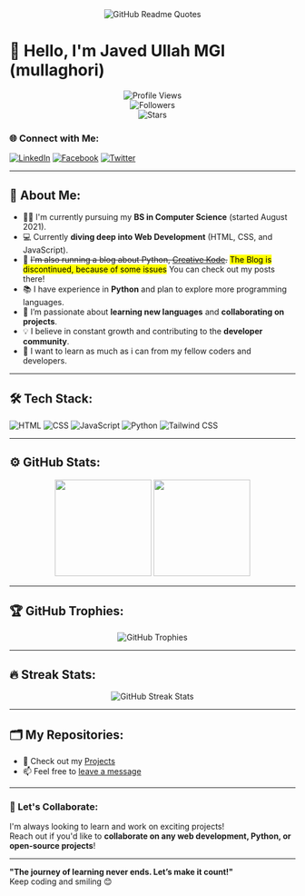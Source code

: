 <div align="center">
  <img src="https://quotes-github-readme.vercel.app/api?type=horizontal&theme=radical" alt="GitHub Readme Quotes" />
</div>

# 👋 Hello, I'm Javed Ullah MGI (mullaghori) 

<div align="center">
  <img src="https://komarev.com/ghpvc/?username=mullaghori&label=Profile%20Views&color=brightgreen&style=flat" alt="Profile Views" /><br />
  <img src="https://img.shields.io/github/followers/mullaghori?label=Followers&style=social" alt="Followers" /><br />
  <img src="https://img.shields.io/github/stars/mullaghori?affiliations=OWNER%2CCOLLABORATOR&style=social" alt="Stars" />
</div>

### 🌐 Connect with Me:
[![LinkedIn](https://img.shields.io/badge/LinkedIn-blue?style=flat-square&logo=linkedin&logoColor=white)](https://www.linkedin.com/in/mullaghori)
[![Facebook](https://img.shields.io/badge/Facebook-blue?style=flat-square&logo=facebook&logoColor=white)](https://www.facebook.com/javed.MGI)
[![Twitter](https://img.shields.io/badge/Twitter-1DA1F2?style=flat-square&logo=twitter&logoColor=white)](https://x.com/Javed_Ullah_MGI)

---

## 🚀 About Me:
- 👨‍🎓 I'm currently pursuing my **BS in Computer Science** (started August 2021).
- 💻 Currently **diving deep into Web Development** (HTML, CSS, and JavaScript).
- 🐍 ~~I'm also running a blog about Python, [Creative Kode](https://www.blogger.com/blog/posts/7027373473707040583?hl=en).~~ <mark>The Blog is discontinued, because of some issues</mark> You can check out my posts there!
- 📚 I have experience in **Python** and plan to explore more programming languages.
- 👀 I’m passionate about **learning new languages** and **collaborating on projects**.
- 💡 I believe in constant growth and contributing to the **developer community**.
- 👀 I want to learn as much as i can from my fellow coders and developers.

---

## 🛠️ Tech Stack:
![HTML](https://img.shields.io/badge/HTML5-E34F26?style=for-the-badge&logo=html5&logoColor=white)
![CSS](https://img.shields.io/badge/CSS3-1572B6?style=for-the-badge&logo=css3&logoColor=white)
![JavaScript](https://img.shields.io/badge/JavaScript-F7DF1E?style=for-the-badge&logo=javascript&logoColor=black)
![Python](https://img.shields.io/badge/Python-3776AB?style=for-the-badge&logo=python&logoColor=white)
![Tailwind CSS](https://img.shields.io/badge/Tailwind_CSS-38B2AC?style=for-the-badge&logo=tailwind-css&logoColor=white)

---

## ⚙️ GitHub Stats:
<div align="center">
  <img height="170em" src="https://github-readme-stats.vercel.app/api?username=mullaghori&show_icons=true&theme=radical" />
  <img height="170em" src="https://github-readme-stats.vercel.app/api/top-langs/?username=mullaghori&layout=compact&theme=radical" />
</div>

---

## 🏆 GitHub Trophies:
<div align="center">
  <img src="https://github-profile-trophy.vercel.app/?username=mullaghori&theme=radical&margin-w=15&margin-h=15&no-bg=true&no-frame=true" alt="GitHub Trophies" />
</div>

---

## 🔥 Streak Stats:
<div align="center">
  <img src="https://github-readme-streak-stats.herokuapp.com?user=mullaghori&theme=radical" alt="GitHub Streak Stats" />
</div>

---

## 🗂️ My Repositories:
- 🎨 Check out my [Projects](https://github.com/mullaghori?tab=repositories)
- 📫 Feel free to [leave a message](https://github.com/mullaghori)

--- 

### 💬 Let's Collaborate:
I'm always looking to learn and work on exciting projects!  
Reach out if you'd like to **collaborate on any web development, Python, or open-source projects**!

---

**"The journey of learning never ends. Let’s make it count!"**  
Keep coding and smiling 😊  

<!---
mullaghori/mullaghori is a ✨ special ✨ repository because its `README.md` (this file) appears on your GitHub profile.
You can click the Preview link to take a look at your changes.
--->
